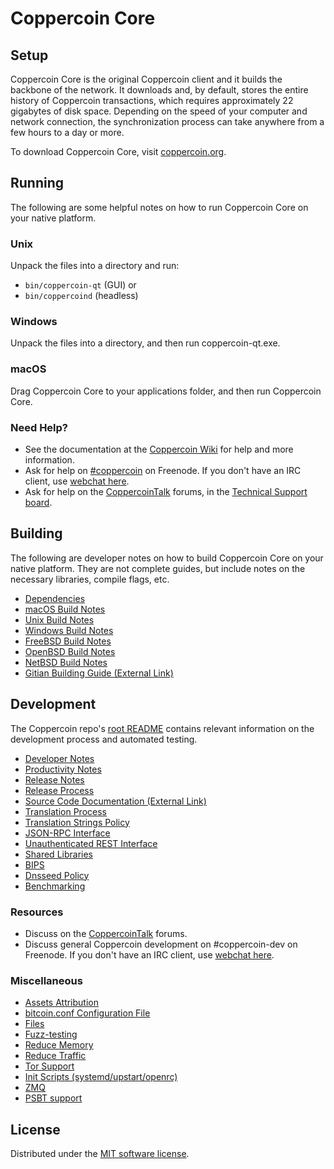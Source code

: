 Coppercoin Core
=============

Setup
---------------------
Coppercoin Core is the original Coppercoin client and it builds the backbone of the network. It downloads and, by default, stores the entire history of Coppercoin transactions, which requires approximately 22 gigabytes of disk space. Depending on the speed of your computer and network connection, the synchronization process can take anywhere from a few hours to a day or more.

To download Coppercoin Core, visit [coppercoin.org](https://coppercoin.org/).

Running
---------------------
The following are some helpful notes on how to run Coppercoin Core on your native platform.

### Unix

Unpack the files into a directory and run:

- `bin/coppercoin-qt` (GUI) or
- `bin/coppercoind` (headless)

### Windows

Unpack the files into a directory, and then run coppercoin-qt.exe.

### macOS

Drag Coppercoin Core to your applications folder, and then run Coppercoin Core.

### Need Help?

* See the documentation at the [Coppercoin Wiki](https://coppercoin.info/) for help and more information.
* Ask for help on [#coppercoin](https://webchat.freenode.net/#coppercoin) on Freenode. If you don't have an IRC client, use [webchat here](https://webchat.freenode.net/#coppercoin).
* Ask for help on the [CoppercoinTalk](https://coppercointalk.io/) forums, in the [Technical Support board](https://coppercointalk.io/c/technical-support).

Building
---------------------
The following are developer notes on how to build Coppercoin Core on your native platform. They are not complete guides, but include notes on the necessary libraries, compile flags, etc.

- [Dependencies](dependencies.md)
- [macOS Build Notes](build-osx.md)
- [Unix Build Notes](build-unix.md)
- [Windows Build Notes](build-windows.md)
- [FreeBSD Build Notes](build-freebsd.md)
- [OpenBSD Build Notes](build-openbsd.md)
- [NetBSD Build Notes](build-netbsd.md)
- [Gitian Building Guide (External Link)](https://github.com/bitcoin-core/docs/blob/master/gitian-building.md)

Development
---------------------
The Coppercoin repo's [root README](/README.md) contains relevant information on the development process and automated testing.

- [Developer Notes](developer-notes.md)
- [Productivity Notes](productivity.md)
- [Release Notes](release-notes.md)
- [Release Process](release-process.md)
- [Source Code Documentation (External Link)](https://doxygen.bitcoincore.org/)
- [Translation Process](translation_process.md)
- [Translation Strings Policy](translation_strings_policy.md)
- [JSON-RPC Interface](JSON-RPC-interface.md)
- [Unauthenticated REST Interface](REST-interface.md)
- [Shared Libraries](shared-libraries.md)
- [BIPS](bips.md)
- [Dnsseed Policy](dnsseed-policy.md)
- [Benchmarking](benchmarking.md)

### Resources
* Discuss on the [CoppercoinTalk](https://coppercointalk.io/) forums.
* Discuss general Coppercoin development on #coppercoin-dev on Freenode. If you don't have an IRC client, use [webchat here](https://webchat.freenode.net/#coppercoin-dev).

### Miscellaneous
- [Assets Attribution](assets-attribution.md)
- [bitcoin.conf Configuration File](bitcoin-conf.md)
- [Files](files.md)
- [Fuzz-testing](fuzzing.md)
- [Reduce Memory](reduce-memory.md)
- [Reduce Traffic](reduce-traffic.md)
- [Tor Support](tor.md)
- [Init Scripts (systemd/upstart/openrc)](init.md)
- [ZMQ](zmq.md)
- [PSBT support](psbt.md)

License
---------------------
Distributed under the [MIT software license](/COPYING).

